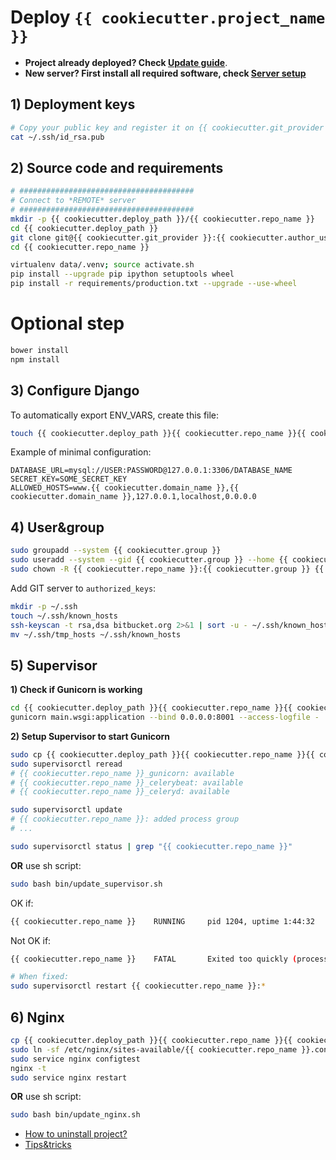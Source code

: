 # Deploy `{{ cookiecutter.project_name }}`

- **Project already deployed? Check [Update guide](UPDATES.md)**.
- **New server? First install all required software, check [Server setup](SERVER_SETUP.md)**

## 1) Deployment keys

```bash
# Copy your public key and register it on {{ cookiecutter.git_provider }}.
cat ~/.ssh/id_rsa.pub
```

## 2) Source code and requirements

```bash
# #######################################
# Connect to *REMOTE* server
# #######################################
mkdir -p {{ cookiecutter.deploy_path }}/{{ cookiecutter.repo_name }}
cd {{ cookiecutter.deploy_path }}
git clone git@{{ cookiecutter.git_provider }}:{{ cookiecutter.author_username }}/{{ cookiecutter.repo_name }}.git {{ cookiecutter.repo_name }}
cd {{ cookiecutter.repo_name }}

virtualenv data/.venv; source activate.sh
pip install --upgrade pip ipython setuptools wheel
pip install -r requirements/production.txt --upgrade --use-wheel
```

# Optional step
```bash
bower install
npm install
```

## 3) Configure Django

To automatically export ENV_VARS, create this file:

```bash
touch {{ cookiecutter.deploy_path }}{{ cookiecutter.repo_name }}{{ cookiecutter.app_subdirectory_in_deploy_path }}/.env
```

Example of minimal configuration:

```config
DATABASE_URL=mysql://USER:PASSWORD@127.0.0.1:3306/DATABASE_NAME
SECRET_KEY=SOME_SECRET_KEY
ALLOWED_HOSTS=www.{{ cookiecutter.domain_name }},{{ cookiecutter.domain_name }},127.0.0.1,localhost,0.0.0.0
```

## 4) User&group

```bash
sudo groupadd --system {{ cookiecutter.group }}
sudo useradd --system --gid {{ cookiecutter.group }} --home {{ cookiecutter.deploy_path }}{{ cookiecutter.repo_name }} {{ cookiecutter.repo_name }}
sudo chown -R {{ cookiecutter.repo_name }}:{{ cookiecutter.group }} {{ cookiecutter.deploy_path }}{{ cookiecutter.repo_name }}
```

Add GIT server to `authorized_keys`:

```bash
mkdir -p ~/.ssh
touch ~/.ssh/known_hosts
ssh-keyscan -t rsa,dsa bitbucket.org 2>&1 | sort -u - ~/.ssh/known_hosts > ~/.ssh/tmp_hosts
mv ~/.ssh/tmp_hosts ~/.ssh/known_hosts
```


## 5) Supervisor

**1) Check if Gunicorn is working**


```bash
cd {{ cookiecutter.deploy_path }}{{ cookiecutter.repo_name }}{{ cookiecutter.app_subdirectory_in_deploy_path }}/{{ cookiecutter.src_dir }}
gunicorn main.wsgi:application --bind 0.0.0.0:8001 --access-logfile -
```

**2) Setup Supervisor to start Gunicorn**

```bash
sudo cp {{ cookiecutter.deploy_path }}{{ cookiecutter.repo_name }}{{ cookiecutter.app_subdirectory_in_deploy_path }}/conf/supervisor.conf /etc/supervisor/conf.d/{{ cookiecutter.repo_name }}.conf
sudo supervisorctl reread
# {{ cookiecutter.repo_name }}_gunicorn: available
# {{ cookiecutter.repo_name }}_celerybeat: available
# {{ cookiecutter.repo_name }}_celeryd: available

sudo supervisorctl update
# {{ cookiecutter.repo_name }}: added process group
# ...

sudo supervisorctl status | grep "{{ cookiecutter.repo_name }}"
```

**OR** use sh script:

```bash
sudo bash bin/update_supervisor.sh
```

OK if:
```bash
{{ cookiecutter.repo_name }}    RUNNING     pid 1204, uptime 1:44:32
```

Not OK if:
```bash
{{ cookiecutter.repo_name }}    FATAL       Exited too quickly (process log may have details)

# When fixed:
sudo supervisorctl restart {{ cookiecutter.repo_name }}:*
```

## 6) Nginx

```bash
cp {{ cookiecutter.deploy_path }}{{ cookiecutter.repo_name }}{{ cookiecutter.app_subdirectory_in_deploy_path }}/conf/nginx.conf /etc/nginx/sites-available/{{ cookiecutter.repo_name }}.conf
sudo ln -sf /etc/nginx/sites-available/{{ cookiecutter.repo_name }}.conf /etc/nginx/sites-enabled/{{ cookiecutter.repo_name }}.conf
sudo service nginx configtest
nginx -t
sudo service nginx restart
```

**OR** use sh script:

```bash
sudo bash bin/update_nginx.sh
```

* [How to uninstall project?](UNINSTALL.md)
* [Tips&tricks](MISC.md)
